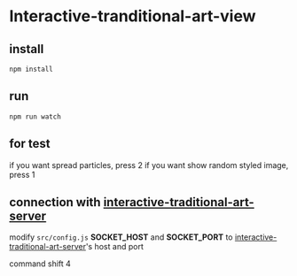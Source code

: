 # Interactive-tranditional-art-view

## install
```
npm install
```

## run
```
npm run watch
```

## for test 
if you want spread particles, press 2
if you want show random styled image, press 1

## connection with [interactive-traditional-art-server](https://github.com/oysterlab/interactive-traditional-art-server)
modify ```src/config.js``` **SOCKET_HOST** and **SOCKET_PORT** to [interactive-traditional-art-server](https://github.com/oysterlab/interactive-traditional-art-server)'s host and port


command shift 4